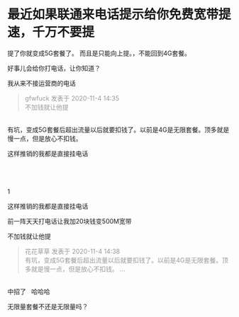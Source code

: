 # 最近如果联通来电话提示给你免费宽带提速，千万不要提


 提了你就变成5G套餐了。 而且是只能向上提。，不能回到4G套餐。

好事儿会给你打电话，让你知道？

我从来不接运营商的电话

<div class="quote"><blockquote><font color="#999999">gfwfuck 发表于 2020-11-4 14:35</font><br />
<font color="#999999">不加钱就让他提</font></blockquote></div><br />
有坑，变成5G套餐后超出流量以后就要扣钱了。以前是4G是无限套餐。顶多就是慢一点，但是放心不扣钱。

这样推销的我都是直接挂电话<br />
<br />
<br />
<br />
<br />
1

这样推销的我都是直接挂电话<img id="aimg_IB997" onclick="zoom(this, this.src, 0, 0, 0)" class="zoom" src="https://cdn.jsdelivr.net/gh/hishis/forum-master/public/images/patch.gif" onmouseover="img_onmouseoverfunc(this)" onload="thumbImg(this)" border="0" alt="" />

<img src="static/image/smiley/default/lol.gif" smilieid="12" border="0" alt="" />前一阵天天打电话让我加20块钱变500M宽带

不加钱就让他提

<div class="quote"><blockquote><font color="#999999">花花草草 发表于 2020-11-4 14:38</font><br />
<font color="#999999">有坑，变成5G套餐后超出流量以后就要扣钱了。以前是4G是无限套餐。顶多就是慢一点，但是放心不扣钱。 ...</font></blockquote></div><br />
中招了&nbsp; &nbsp;哈哈哈

无限量套餐不还是无限量吗？
